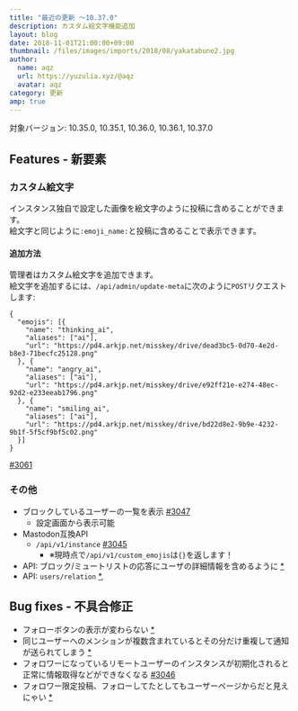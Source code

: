 ```yaml
---
title: "最近の更新 ～10.37.0"
description: カスタム絵文字機能追加
layout: blog
date: 2018-11-01T21:00:00+09:00
thumbnail: /files/images/imports/2018/08/yakatabune2.jpg
author:
  name: aqz
  url: https://yuzulia.xyz/@aqz
  avatar: aqz
category: 更新
amp: true
---
```

対象バージョン: 10.35.0, 10.35.1, 10.36.0, 10.36.1, 10.37.0

## Features - 新要素
### カスタム絵文字
インスタンス独自で設定した画像を絵文字のように投稿に含めることができます。  
絵文字と同じように`:emoji_name:`と投稿に含めることで表示できます。

#### 追加方法
管理者はカスタム絵文字を追加できます。  
絵文字を追加するには、`/api/admin/update-meta`に次のように`POST`リクエストします:

```
{
  "emojis": [{
    "name": "thinking_ai",
    "aliases": ["ai"],
    "url": "https://pd4.arkjp.net/misskey/drive/dead3bc5-0d70-4e2d-b8e3-71becfc25128.png"
  }, {
    "name": "angry_ai",
    "aliases": ["ai"],
    "url": "https://pd4.arkjp.net/misskey/drive/e92ff21e-e274-48ec-92d2-e233eeab1796.png"
  }, {
    "name": "smiling_ai",
    "aliases": ["ai"],
    "url": "https://pd4.arkjp.net/misskey/drive/bd22d8e2-9b9e-4232-9b1f-5f5cf9bf5c02.png"
  }]
}
```

[#3061](https://github.com/syuilo/misskey/pull/3061)

### その他
- ブロックしているユーザーの一覧を表示 [#3047](https://github.com/syuilo/misskey/pull/3047/commits/560bb6538413a1e969a1177a739b18bfa91391e3)
  * 設定画面から表示可能
- Mastodon互換API
  * `/api/v1/instance` [#3045](https://github.com/syuilo/misskey/pull/3045)
    * ※現時点で`/api/v1/custom_emojis`は`{}`を返します！
- API: ブロック/ミュートリストの応答にユーザの詳細情報を含めるように [*](https://github.com/syuilo/misskey/commit/c15148b23ca18a37b69eb01cd205f73f42110118)
- API: `users/relation` [*](https://github.com/syuilo/misskey/commit/649177985dd7fa7ef220e3b61f4007eec3cd3e7f), 

## Bug fixes - 不具合修正
- フォローボタンの表示が変わらない [*](https://github.com/syuilo/misskey/commit/7afa541a53c1b00e8f7fb6f5d211789b3e4c52bb)
- 同じユーザーへのメンションが複数含まれているとその分だけ重複して通知が送られてしまう [*](https://github.com/syuilo/misskey/commit/120474ec6a4744e111eb06fb26d1638a7fb0eb6c)
- フォロワーになっているリモートユーザーのインスタンスが初期化されると正常に情報取得などができなくなる [#3046](https://github.com/syuilo/misskey/pull/3046)
- フォロワー限定投稿、フォローしてたとしてもユーザーページからだと見えにゃい [*](https://github.com/syuilo/misskey/commit/de569147a55933ea68f6bf2c83f90ae10a6221f4)